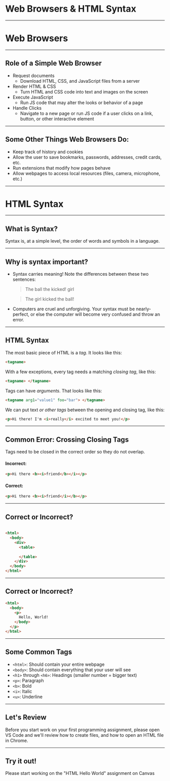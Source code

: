 # Web Browsers & HTML Syntax

---

# Web Browsers

---

## Role of a Simple Web Browser
* Request documents
    * Download HTML, CSS, and JavaScript files from a server
* Render HTML & CSS
    * Turn HTML and CSS code into text and images on the screen
* Execute JavaScript
    * Run JS code that may alter the looks or behavior of a page
* Handle Clicks
    * Navigate to a new page or run JS code if a user clicks on a link, button, or other interactive element

---

## Some Other Things Web Browsers Do:
* Keep track of history and cookies
* Allow the user to save bookmarks, passwords, addresses, credit cards, etc.
* Run extensions that modify how pages behave
* Allow webpages to access local resources (files, camera, microphone, etc.)

---


# HTML Syntax

---

## What is Syntax?
Syntax is, at a simple level, the order of words and symbols in a language.

---

## Why is syntax important?
* Syntax carries meaning! Note the differences between these two sentences:

    > The ball the kicked! girl

    > The girl kicked the ball!

* Computers are cruel and unforgiving. Your syntax must be nearly-perfect, or else the computer will become very confused and throw an error.

---

## HTML Syntax
The most basic piece of HTML is a *tag*. It looks like this:
```html
<tagname>
```

With a few exceptions, every tag needs a matching *closing tag*, like this:

```html
<tagname> </tagname>
```

Tags can have *arguments*. That looks like this:
```html
<tagname arg1="value1" foo="bar"> </tagname>
```

We can put text *or other tags* between the opening and closing tag, like this:

```html
<p>Hi there! I'm <i>really</i> excited to meet you!</p>
```

---

## Common Error: Crossing Closing Tags
Tags need to be closed in the correct order so they do not overlap.
 
#### Incorrect:
```html
<p>Hi there <b><i>friend</b></i></p>
```

#### Correct:
```html
<p>Hi there <b><i>friend</i></b></p>
```

---

## Correct or Incorrect?
```html

<html>
  <body>
    <div>
      <table>
        
      </table>
    </div>
  </body>
</html>
```

---

## Correct or Incorrect?
```html
<html>
  <body>
    <p>
      Hello, World!
    </body>
  </p>
</html>
```

---

## Some Common Tags
* `<html>`: Should contain your entire webpage
* `<body>`: Should contain everything that your user will see
* `<h1>` through `<h6>`: Headings (smaller number = bigger text)
* `<p>`: Paragraph
* `<b>`: Bold
* `<i>`: Italic
* `<u>`: Underline

---

## Let's Review
Before you start work on your first programming assignment, please open VS Code and we'll review how to create files, and how to open an HTML file in Chrome.

---

## Try it out! <!-- _class: title -->
Please start working on the "HTML Hello World" assignment on Canvas